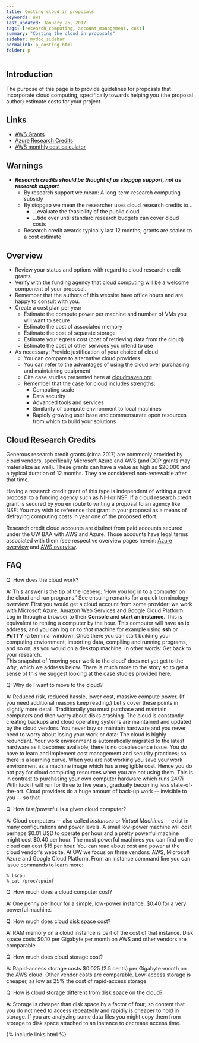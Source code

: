 ```yaml
---
title: Costing cloud in proposals
keywords: aws
last_updated: January 26, 2017
tags: [research_computing, account_management, cost]
summary: "Costing the cloud in proposals"
sidebar: mydoc_sidebar
permalink: p_costing.html
folder: p
---
```


## Introduction


The purpose of this page is to provide guidelines for proposals that incorporate cloud computing, specifically 
towards helping you (the proposal author) estimate costs for your project. 

## Links

- [AWS Grants](https://aws.amazon.com/grants/)
- [Azure Research Credits](https://www.microsoft.com/en-us/research/academic-program/microsoft-azure-for-research/)
- [AWS monthly cost calculator](http://calculator.s3.amazonaws.com/calc5.html)


## Warnings

- ***Research credits should be thought of us stopgap support, not as research support***
  - By research support we mean: A long-term research computing subsidy
  - By stopgap we mean the researcher uses cloud research credits to...
    - ...evaluate the feasibility of the public cloud 
    - ...tide over until standard research budgets can cover cloud costs
  - Research credit awards typically last 12 months; grants are scaled to a cost estimate


## Overview


- Review your status and options with regard to cloud research credit grants. 
- Verify with the funding agency that cloud computing will be a welcome component of your proposal.
- Remember that the authors of this website have office hours and are happy to consult with you.
- Create a cost plan per year
  - Estimate the compute power per machine and number of VMs you will want to secure
  - Estimate the cost of associated memory
  - Estimate the cost of separate storage
  - Estimate your egress cost (cost of retrieving data from the cloud)
  - Estimate the cost of other services you intend to use
- As necessary: Provide justification of your choice of cloud
  - You can compare to alternative cloud providers
  - You can refer to the advantages of using the cloud over purchasing and maintaining equipment
  - Cite case studies presented here at [cloudmaven.org](http://cloudmaven.org) 
  - Remember that the case for cloud includes strengths: 
    - Computing scale
    - Data security
    - Advanced tools and services
    - Similarity of compute environment to local machines
    - Rapidly growing user base and commensurate open resources from which to build your solutions


## Cloud Research Credits


Generous research credit grants (circa 2017) are commonly provided by cloud vendors, specifically
Microsoft Azure and AWS (and GCP grants may materialize as well). These grants can have a value as high 
as $20,000 and a typical duration of 12 months. They are considered non-renewable after that time. 

Having a research credit grant of this type is independent of writing a grant proposal to a funding 
agency such as NIH or NSF. If a cloud research credit grant is secured by you en route to writing a
proposal to an agency like NSF: You may wish to reference that grant in your proposal as a means 
of defraying computing costs in year one of the proposed effort. 

Research credit cloud accounts are distinct from paid accounts secured under the UW BAA with AWS and Azure. 
Those accounts have legal terms associated with them (see respective overview pages herein: 
[Azure overview](az_overiew) and [AWS overview](aws_overview.html).


## FAQ


Q: How does the cloud work? 


A: This answer is the tip of the iceberg: 'How you log in to a computer on the cloud and run programs.'
See ensuing remarks for a quick terminology overview. First you would get a cloud account from some provider;
we work with Microsoft Azure, Amazon Web Services and Google Cloud Platform. Log in through a browser to their
**Console** and **start an instance**. This is equivalent to renting a computer by the hour. This computer
will have an ip address; and you can log on to *that* machine for example using **ssh** or **PuTTY** (a 
terminal window).  Once there you can start building your computing enviornment, importing data, compiling and 
running programs, and so on; as you would on a desktop machine. In other words: Get back to your research.  
This snapshot of 'moving your work to the cloud' does not yet get to the *why*, which we address below. 
There is much more to the story so to get a sense of this we suggest looking at the case studies provided here.


Q: Why do I want to move to the cloud? 


A: Reduced risk, reduced hassle, lower cost, massive compute power. (If you need additional reasons keep 
reading.) Let's cover these points in slightly more detail.  Traditionally you must purchase and maintain 
computers and then worry about disks crashing. The cloud is constantly creating backups and cloud operating 
systems are maintained and updated by the cloud vendors. You never buy or maintain hardware and you never need 
to worry about losing your work or data: The cloud is highly redundant. Your work environment is automatically 
migrated to the latest hardware as it becomes available; there is no obsolescence issue. You *do* have to learn 
and implement cost management and security practices; so there is a learning curve. When you are not working 
you save your work environment as a machine image which has a negligible cost. Hence you do not pay for 
cloud computing resources when you are not using them.  This is in contrast to purchasing your own 
computer hardware which runs 24/7i With luck it will run for three to five years, gradually becoming less state-of-the-art. 
Cloud providers do a huge amount of back-up work -- invisible to you -- so that 


Q: How fast/powerful is a given cloud computer?  


A: Cloud computers -- also called *instances* or *Virtual Machines* -- exist in many configurations and
power levels. A small low-power machine will cost perhaps $0.01 USD to operate per hour and a pretty 
powerful machine might cost $0.40 per hour. The most powerful machines you can find on the cloud can cost
$15 per hour.  You can read about cost and power at the cloud vendor's website. At UW we focus on three
vendors: AWS, Microsoft Azure and Google Cloud Platform.  From an instance command line you can issue 
commands to learn more:


```
% lscpu
% cat /proc/cpuinf
```


Q: How much does a cloud computer cost? 


A: One penny per hour for a simple, low-power instance. $0.40 for a very powerful machine.


Q: How much does cloud disk space cost? 


A: RAM memory on a cloud instance is part of the cost of that instance. Disk space costs $0.10 per 
Gigabyte per month on AWS and other vendors are comparable.


Q: How much does cloud storage cost? 


A: Rapid-access storage costs $0.025 (2.5 cents) per Gigabyte-month on the AWS cloud. Other vendor 
costs are comparable. Low-access storage is cheaper, as low as 25% the cost of rapid-access storage. 


Q: How is cloud storage different from disk space on the cloud? 


A: Storage is cheaper than disk space by a factor of four; so content that you do not need to access 
repeatedly and rapidly is cheaper to hold in storage. If you are analyzing some data files you might 
copy them from storage to disk space attached to an instance to decrease access time. 

{% include links.html %}
